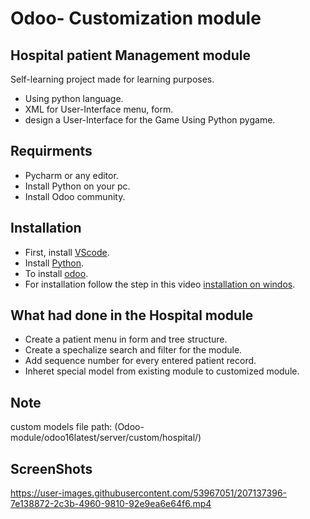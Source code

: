 # Odoo- Customization module


## Hospital patient Management module




Self-learning project made for learning purposes.
- Using python language. 
- XML for User-Interface menu, form. 
- design a User-Interface for the Game Using Python pygame. 


## Requirments

- Pycharm or any editor.
- Install Python on your pc.
- Install Odoo community.  



## Installation

- First, install [VScode](https://code.visualstudio.com/download).
- Install [Python](https://www.python.org/downloads/).
- To install [odoo](https://www.odoo.com/page/download).
- For installation follow the step in this video [installation on windos](https://youtu.be/XBR_hcwY0HE).



## What had done in the Hospital module

- Create a patient menu in form and tree structure.
- Create a spechalize search and filter for the module.
- Add sequence number for every entered patient record.
- Inheret special model from existing module to customized module.

## Note

custom models file path: (Odoo-module/odoo16latest/server/custom/hospital/)

## ScreenShots 


https://user-images.githubusercontent.com/53967051/207137396-7e138872-2c3b-4960-9810-92e9ea6e64f6.mp4










